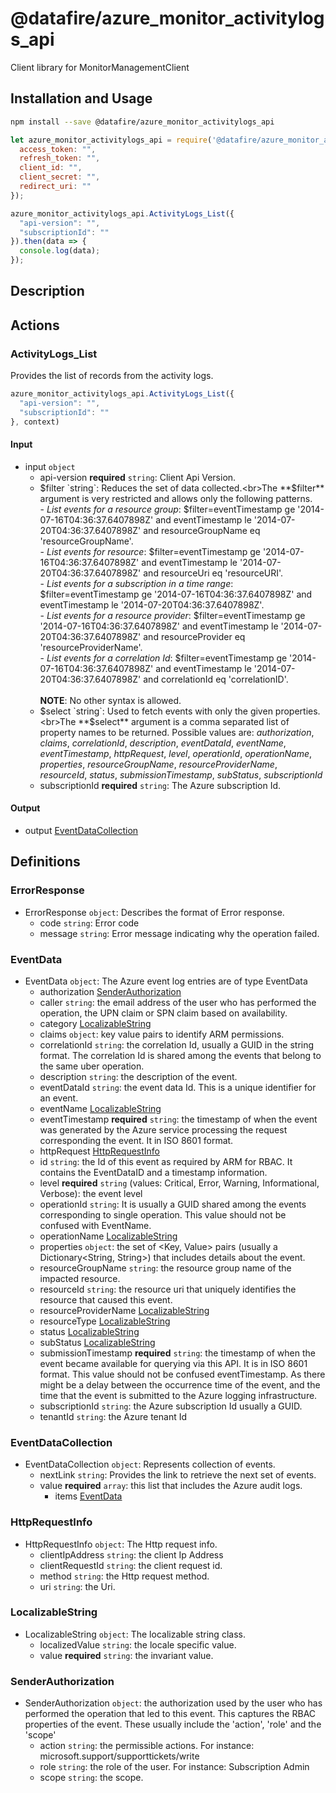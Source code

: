 # @datafire/azure_monitor_activitylogs_api

Client library for MonitorManagementClient

## Installation and Usage
```bash
npm install --save @datafire/azure_monitor_activitylogs_api
```
```js
let azure_monitor_activitylogs_api = require('@datafire/azure_monitor_activitylogs_api').create({
  access_token: "",
  refresh_token: "",
  client_id: "",
  client_secret: "",
  redirect_uri: ""
});

azure_monitor_activitylogs_api.ActivityLogs_List({
  "api-version": "",
  "subscriptionId": ""
}).then(data => {
  console.log(data);
});
```

## Description



## Actions

### ActivityLogs_List
Provides the list of records from the activity logs.


```js
azure_monitor_activitylogs_api.ActivityLogs_List({
  "api-version": "",
  "subscriptionId": ""
}, context)
```

#### Input
* input `object`
  * api-version **required** `string`: Client Api Version.
  * $filter `string`: Reduces the set of data collected.<br>The **$filter** argument is very restricted and allows only the following patterns.<br>- *List events for a resource group*: $filter=eventTimestamp ge '2014-07-16T04:36:37.6407898Z' and eventTimestamp le '2014-07-20T04:36:37.6407898Z' and resourceGroupName eq 'resourceGroupName'.<br>- *List events for resource*: $filter=eventTimestamp ge '2014-07-16T04:36:37.6407898Z' and eventTimestamp le '2014-07-20T04:36:37.6407898Z' and resourceUri eq 'resourceURI'.<br>- *List events for a subscription in a time range*: $filter=eventTimestamp ge '2014-07-16T04:36:37.6407898Z' and eventTimestamp le '2014-07-20T04:36:37.6407898Z'.<br>- *List events for a resource provider*: $filter=eventTimestamp ge '2014-07-16T04:36:37.6407898Z' and eventTimestamp le '2014-07-20T04:36:37.6407898Z' and resourceProvider eq 'resourceProviderName'.<br>- *List events for a correlation Id*: $filter=eventTimestamp ge '2014-07-16T04:36:37.6407898Z' and eventTimestamp le '2014-07-20T04:36:37.6407898Z' and correlationId eq 'correlationID'.<br><br>**NOTE**: No other syntax is allowed.
  * $select `string`: Used to fetch events with only the given properties.<br>The **$select** argument is a comma separated list of property names to be returned. Possible values are: *authorization*, *claims*, *correlationId*, *description*, *eventDataId*, *eventName*, *eventTimestamp*, *httpRequest*, *level*, *operationId*, *operationName*, *properties*, *resourceGroupName*, *resourceProviderName*, *resourceId*, *status*, *submissionTimestamp*, *subStatus*, *subscriptionId*
  * subscriptionId **required** `string`: The Azure subscription Id.

#### Output
* output [EventDataCollection](#eventdatacollection)



## Definitions

### ErrorResponse
* ErrorResponse `object`: Describes the format of Error response.
  * code `string`: Error code
  * message `string`: Error message indicating why the operation failed.

### EventData
* EventData `object`: The Azure event log entries are of type EventData
  * authorization [SenderAuthorization](#senderauthorization)
  * caller `string`: the email address of the user who has performed the operation, the UPN claim or SPN claim based on availability.
  * category [LocalizableString](#localizablestring)
  * claims `object`: key value pairs to identify ARM permissions.
  * correlationId `string`: the correlation Id, usually a GUID in the string format. The correlation Id is shared among the events that belong to the same uber operation.
  * description `string`: the description of the event.
  * eventDataId `string`: the event data Id. This is a unique identifier for an event.
  * eventName [LocalizableString](#localizablestring)
  * eventTimestamp **required** `string`: the timestamp of when the event was generated by the Azure service processing the request corresponding the event. It in ISO 8601 format.
  * httpRequest [HttpRequestInfo](#httprequestinfo)
  * id `string`: the Id of this event as required by ARM for RBAC. It contains the EventDataID and a timestamp information.
  * level **required** `string` (values: Critical, Error, Warning, Informational, Verbose): the event level
  * operationId `string`: It is usually a GUID shared among the events corresponding to single operation. This value should not be confused with EventName.
  * operationName [LocalizableString](#localizablestring)
  * properties `object`: the set of <Key, Value> pairs (usually a Dictionary<String, String>) that includes details about the event.
  * resourceGroupName `string`: the resource group name of the impacted resource.
  * resourceId `string`: the resource uri that uniquely identifies the resource that caused this event.
  * resourceProviderName [LocalizableString](#localizablestring)
  * resourceType [LocalizableString](#localizablestring)
  * status [LocalizableString](#localizablestring)
  * subStatus [LocalizableString](#localizablestring)
  * submissionTimestamp **required** `string`: the timestamp of when the event became available for querying via this API. It is in ISO 8601 format. This value should not be confused eventTimestamp. As there might be a delay between the occurrence time of the event, and the time that the event is submitted to the Azure logging infrastructure.
  * subscriptionId `string`: the Azure subscription Id usually a GUID.
  * tenantId `string`: the Azure tenant Id

### EventDataCollection
* EventDataCollection `object`: Represents collection of events.
  * nextLink `string`: Provides the link to retrieve the next set of events.
  * value **required** `array`: this list that includes the Azure audit logs.
    * items [EventData](#eventdata)

### HttpRequestInfo
* HttpRequestInfo `object`: The Http request info.
  * clientIpAddress `string`: the client Ip Address
  * clientRequestId `string`: the client request id.
  * method `string`: the Http request method.
  * uri `string`: the Uri.

### LocalizableString
* LocalizableString `object`: The localizable string class.
  * localizedValue `string`: the locale specific value.
  * value **required** `string`: the invariant value.

### SenderAuthorization
* SenderAuthorization `object`: the authorization used by the user who has performed the operation that led to this event. This captures the RBAC properties of the event. These usually include the 'action', 'role' and the 'scope'
  * action `string`: the permissible actions. For instance: microsoft.support/supporttickets/write
  * role `string`: the role of the user. For instance: Subscription Admin
  * scope `string`: the scope.


